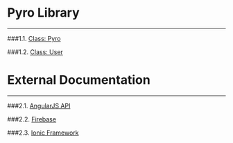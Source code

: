 
Pyro Library
===

---

###1.1. [Class: Pyro](http://cdn.pyrolabs.io/library/current/docs/Pyro.html)

###1.2. [Class: User](http://cdn.pyrolabs.io/library/current/docs/User.html)


External Documentation
===

---

###2.1. [AngularJS API](https://docs.angularjs.org/api)

###2.2. [Firebase](https://www.firebase.com/docs/)

###2.3. [Ionic Framework](http://ionicframework.com/docs/)
